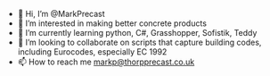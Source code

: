 - 👋 Hi, I’m @MarkPrecast
- 👀 I’m interested in making better concrete products
- 🌱 I’m currently learning python, C#, Grasshopper, Sofistik, Teddy
- 💞️ I’m looking to collaborate on scripts that capture building codes, including Eurocodes, especially EC 1992
- 📫 How to reach me markp@thorpprecast.co.uk

<!---
MarkPrecast/MarkPrecast is a ✨ special ✨ repository because its `README.md` (this file) appears on your GitHub profile.
You can click the Preview link to take a look at your changes.
--->
